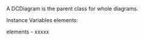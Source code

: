 A DCDiagram is the parent class for whole diagrams.

Instance Variables
	elements:		<Object>

elements
	- xxxxx
